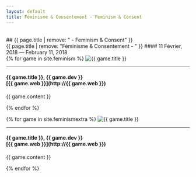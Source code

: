 ```yaml
---
layout: default
title: Féminisme & Consentement - Feminism & Consent
---
```


<section id="games" class="container-fluid content-section text-center bg-lightblue" markdown="1">
<br>
## {{ page.title | remove: " - Feminism & Consent" }} <br> {{ page.title | remove: "Féminisme & Consentement - " }}
#### 11 Février, 2018 — February 11, 2018
<br>
</section>

<div class="text-justify" markdown="1">
{% for game in site.feminism %}
<img src="/img/{{ game.tag }}/{{ game.img }}" alt="{{ game.title }}" class="img-responsive; {{ game.dir }}">

---

#### {{ game.title }}, {{ game.dev }}<br>[{{ game.web }}](http://{{ game.web }})
{{ game.content }}

{% endfor %}

{% for game in site.feminismextra %}
<img src="/img/{{ game.tag }}/{{ game.img }}" alt="{{ game.title }}" class="img-responsive; {{ game.dir }}">

---

#### {{ game.title }}, {{ game.dev }}<br>[{{ game.web }}](http://{{ game.web }})
{{ game.content }}

{% endfor %}
</div>
